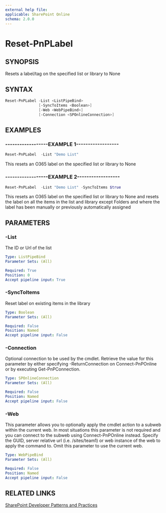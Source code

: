 ```yaml
---
external help file:
applicable: SharePoint Online
schema: 2.0.0
---
```

# Reset-PnPLabel

## SYNOPSIS
Resets a label/tag on the specified list or library to None

## SYNTAX 

```powershell
Reset-PnPLabel -List <ListPipeBind>
               [-SyncToItems <Boolean>]
               [-Web <WebPipeBind>]
               [-Connection <SPOnlineConnection>]
```

## EXAMPLES

### ------------------EXAMPLE 1------------------
```powershell
Reset-PnPLabel  -List "Demo List"
```

This resets an O365 label on the specified list or library to None

### ------------------EXAMPLE 2------------------
```powershell
Reset-PnPLabel  -List "Demo List" -SyncToItems $true
```

This resets an O365 label on the specified list or library to None and resets the label on all the items in the list and library except Folders and where the label has been manually or previously automatically assigned

## PARAMETERS

### -List
The ID or Url of the list

```yaml
Type: ListPipeBind
Parameter Sets: (All)

Required: True
Position: 0
Accept pipeline input: True
```

### -SyncToItems
Reset label on existing items in the library

```yaml
Type: Boolean
Parameter Sets: (All)

Required: False
Position: Named
Accept pipeline input: False
```

### -Connection
Optional connection to be used by the cmdlet. Retrieve the value for this parameter by either specifying -ReturnConnection on Connect-PnPOnline or by executing Get-PnPConnection.

```yaml
Type: SPOnlineConnection
Parameter Sets: (All)

Required: False
Position: Named
Accept pipeline input: False
```

### -Web
This parameter allows you to optionally apply the cmdlet action to a subweb within the current web. In most situations this parameter is not required and you can connect to the subweb using Connect-PnPOnline instead. Specify the GUID, server relative url (i.e. /sites/team1) or web instance of the web to apply the command to. Omit this parameter to use the current web.

```yaml
Type: WebPipeBind
Parameter Sets: (All)

Required: False
Position: Named
Accept pipeline input: False
```

## RELATED LINKS

[SharePoint Developer Patterns and Practices](https://aka.ms/sppnp)